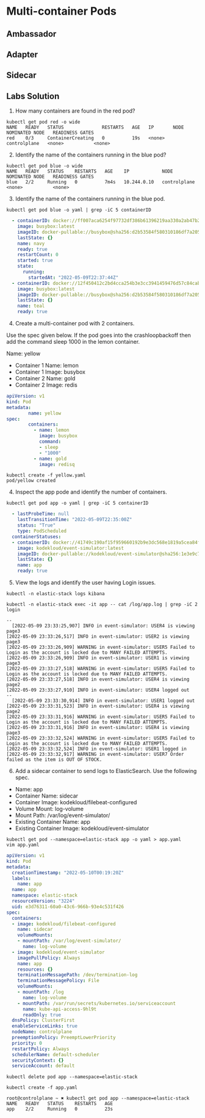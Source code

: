 # Multi-container Pods

## Ambassador

## Adapter

## Sidecar

## Labs Solution

1. How many containers are found in the red pod?

``` 
kubectl get pod red -o wide
NAME   READY   STATUS              RESTARTS   AGE   IP       NODE           NOMINATED NODE   READINESS GATES
red    0/3     ContainerCreating   0          19s   <none>   controlplane   <none>           <none>
```

2. Identify the name of the containers running in the blue pod?

``` 
kubectl get pod blue -o wide
NAME   READY   STATUS    RESTARTS   AGE    IP            NODE           NOMINATED NODE   READINESS GATES
blue   2/2     Running   0          7m4s   10.244.0.10   controlplane   <none>           <none>
```

3. Identify the name of the containers running in the blue pod.

``` 
kubectl get pod blue -o yaml | grep -iC 5 containerID
```

~~~yaml
  - containerID: docker://ff007aca6254f97732df386b61396219aa330a2ab47b26a816a1bee45e565f49
    image: busybox:latest
    imageID: docker-pullable://busybox@sha256:d2b53584f580310186df7a2055ce3ff83cc0df6caacf1e3489bff8cf5d0af5d8
    lastState: {}
    name: navy
    ready: true
    restartCount: 0
    started: true
    state:
      running:
        startedAt: "2022-05-09T22:37:44Z"
  - containerID: docker://12f450412c2bd4cca254b3e3cc3941459476d57c84cab0b172fe14360118e10e
    image: busybox:latest
    imageID: docker-pullable://busybox@sha256:d2b53584f580310186df7a2055ce3ff83cc0df6caacf1e3489bff8cf5d0af5d8
    lastState: {}
    name: teal
    ready: true
~~~

4. Create a multi-container pod with 2 containers.

Use the spec given below.
If the pod goes into the crashloopbackoff then add the command sleep 
1000 in the lemon container.

Name: yellow

- Container 1 Name: lemon
- Container 1 Image: busybox
- Container 2 Name: gold
- Container 2 Image: redis

~~~yaml
apiVersion: v1
kind: Pod
metadata:
        name: yellow
spec:   
        containers:
          - name: lemon
            image: busybox
            command:
            - sleep
            - "1000"
          - name: gold
            image: redisq
~~~

~~~
kubectl create -f yellow.yaml
pod/yellow created
~~~

4. Inspect the app pode and identify the number of containers.

~~~
kubectl get pod app -o yaml | grep -iC 5 containerID
~~~

~~~yaml
  - lastProbeTime: null
    lastTransitionTime: "2022-05-09T22:35:00Z"
    status: "True"
    type: PodScheduled
  containerStatuses:
  - containerID: docker://41749c190af15f959660192b9e3dc568e1819a5cea84faa3f624c3a019900530
    image: kodekloud/event-simulator:latest
    imageID: docker-pullable://kodekloud/event-simulator@sha256:1e3e9c72136bbc76c96dd98f29c04f298c3ae241c7d44e2bf70bcc209b030bf9
    lastState: {}
    name: app
    ready: true
~~~

5. View the logs and identify the user having Login issues.

~~~
kubectl -n elastic-stack logs kibana
~~~

~~~
kubectl -n elastic-stack exec -it app -- cat /log/app.log | grep -iC 2 login
~~~

~~~
--
  [2022-05-09 23:33:25,907] INFO in event-simulator: USER4 is viewing page3
[2022-05-09 23:33:26,517] INFO in event-simulator: USER2 is viewing page3
[2022-05-09 23:33:26,909] WARNING in event-simulator: USER5 Failed to Login as the account is locked due to MANY FAILED ATTEMPTS.
[2022-05-09 23:33:26,909] INFO in event-simulator: USER1 is viewing page3
[2022-05-09 23:33:27,518] WARNING in event-simulator: USER5 Failed to Login as the account is locked due to MANY FAILED ATTEMPTS.
[2022-05-09 23:33:27,518] INFO in event-simulator: USER4 is viewing page2
[2022-05-09 23:33:27,910] INFO in event-simulator: USER4 logged out
--
  [2022-05-09 23:33:30,914] INFO in event-simulator: USER1 logged out
[2022-05-09 23:33:31,523] INFO in event-simulator: USER4 is viewing page2
[2022-05-09 23:33:31,916] WARNING in event-simulator: USER5 Failed to Login as the account is locked due to MANY FAILED ATTEMPTS.
[2022-05-09 23:33:31,916] INFO in event-simulator: USER4 is viewing page3
[2022-05-09 23:33:32,524] WARNING in event-simulator: USER5 Failed to Login as the account is locked due to MANY FAILED ATTEMPTS.
[2022-05-09 23:33:32,524] INFO in event-simulator: USER1 logged in
[2022-05-09 23:33:32,917] WARNING in event-simulator: USER7 Order failed as the item is OUT OF STOCK.
~~~

6. Add a sidecar container to send logs to ElasticSearch. Use the following
spec.


- Name: app
- Container Name: sidecar
- Container Image: kodekloud/filebeat-configured
- Volume Mount: log-volume
- Mount Path: /var/log/event-simulator/
- Existing Container Name: app
- Existing Container Image: kodekloud/event-simulator

~~~
kubectl get pod --namespace=elastic-stack app -o yaml > app.yaml
vim app.yaml
~~~

~~~yaml
apiVersion: v1
kind: Pod
metadata:
  creationTimestamp: "2022-05-10T00:19:20Z"
  labels:
    name: app
  name: app
  namespace: elastic-stack
  resourceVersion: "3224"
  uid: e3d76311-60a0-43c6-966b-93e4c531f426
spec:
  containers:
  - image: kodekloud/filebeat-configured
    name: sidecar
    volumeMounts:
    - mountPath: /var/log/event-simulator/
      name: log-volume
  - image: kodekloud/event-simulator
    imagePullPolicy: Always
    name: app
    resources: {}
    terminationMessagePath: /dev/termination-log
    terminationMessagePolicy: File
    volumeMounts:
    - mountPath: /log
      name: log-volume
    - mountPath: /var/run/secrets/kubernetes.io/serviceaccount
      name: kube-api-access-9hl9t
      readOnly: true
  dnsPolicy: ClusterFirst
  enableServiceLinks: true
  nodeName: controlplane
  preemptionPolicy: PreemptLowerPriority
  priority: 0
  restartPolicy: Always
  schedulerName: default-scheduler
  securityContext: {}
  serviceAccount: default
~~~

~~~
kubectl delete pod app --namespace=elastic-stack
~~~

~~~
kubectl create -f app.yaml
~~~

~~~
root@controlplane ~ ✖ kubectl get pod app --namespace=elastic-stack
NAME   READY   STATUS    RESTARTS   AGE
app    2/2     Running   0          23s
~~~

